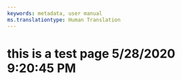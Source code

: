 ```yaml
---
keywords: metadata, user manual
ms.translationtype: Human Translation
---
```

# this is a test page 5/28/2020 9:20:45 PM